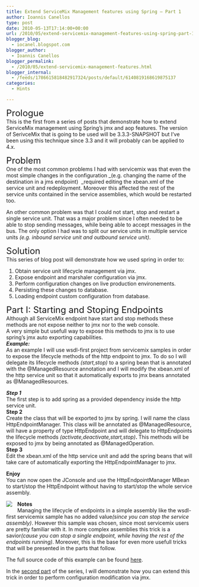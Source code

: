 ```yaml
---
title: Extend ServiceMix Management features using Spring – Part 1
author: Ioannis Canellos
type: post
date: 2010-05-13T17:14:00+00:00
url: /2010/05/extend-servicemix-management-features-using-spring-part-1/
blogger_blog:
  - iocanel.blogspot.com
blogger_author:
  - Ioannis Canellos
blogger_permalink:
  - /2010/05/extend-servicemix-management-features.html
blogger_internal:
  - /feeds/1786615818482917324/posts/default/6140819168619875137
categories:
  - Hints

---
```

<span style="font-size: x-large;">Prologue</span>  
This is the first from a series of posts that demonstrate how to extend ServiceMix management using Spring&#8217;s jmx and aop features. The version of SerivceMix that is going to be used will be 3.3.3-SNAPSHOT but I&#8217;ve been using this technique since 3.3 and it will probably can be applied to 4.x.

<span style="font-size: x-large;">Problem</span>  
One of the most common problems I had with servicemix was that even the most simple changes in the configuration&nbsp;_(e.g. changing the name of the destination in a jms endpoint) &nbsp;_required editing the xbean.xml of the service unit and redeployment. Moreover this affected the rest of the service units contained in the service assemblies, which would be restarted too.

An other common problem was that I could not start, stop and restart a single service unit. That was a major problem since I often needed to be able to stop sending messages, while being able to accept messages in the bus. The only option I had was to split our service units in multiple service units _(e.g. inbound service unit and outbound service unit)_.

<span style="font-size: x-large;">Solution</span>  
This series of blog post will demonstrate how we used spring in order to:

  1. Obtain service unit lifecycle management via jmx.
  2. Expose endpoint and marshaler configuration via jmx.
  3. Perform configuration changes on live production environements.
  4. Persisting these changes to database.
  5. Loading endpoint custom configuration from database.

<div>
  <span style="font-size: x-large;">Part I: Starting and Stoping Endpoints</span>
</div>

<div>
  Although all ServiceMix endpoint have start and stop methods these methods are not expose neither to jmx nor to the web console.
</div>

<div>
</div>

<div>
  A very simple but usefull way to expose this methods to jmx is to use spring&#8217;s jmx auto exporting capabilities.
</div>

<div>
</div>

<div>
  <i><b>Example:</b></i>
</div>

<div>
  As an example I will use wsdl-first project from servicemix samples in order to expose the lifecycle methods of the http endpoint to jmx. To do so I will delegate its lifecycle methods <i>(start,stop)</i> to a spring bean that is annotated with the @ManagedResource annotation and I will modify the xbean.xml of the http service unit so that it automatically exports to jmx beans annotated as @ManagedResources.</p> 
  
  <p>
    <i><b>Step 1</b></i><br />The first step is to add spring as a provided dependency inside the http service unit.<br /><b>Step 2</b><br />Create the class that will be exported to jmx by spring. I will name the class HttpEndpointManager. This class will be annotated as @ManagedResource, will have a property of type HttpEndpoint and will delegate to HttpEndpoints the lifecycle methods<i> (activate,deactivate,start,stop)</i><b>. </b>This methods will be exposed to jmx by being annotated as @ManagedOperation.<br /><b>Step 3</b><br />Edit the xbean.xml of the http service unit and add the spring beans that will take care of automatically exporting the HttpEndpointManager to jmx.
  </p>
  
  <p>
    <b>Enjoy</b><br />You can now open the JConsole and use the HttpEndpointManager MBean to start/stop the HttpEndpoint without having to start/stop the whole service assembly.
  </p>
  
  <div style="clear: both; text-align: center;">
    <a href="https://i0.wp.com/4.bp.blogspot.com/_IAbNntktXuo/S-xkNhOP0VI/AAAAAAAAAAM/AmKdz8wnxNI/s1600/Screen+shot+2010-05-13+at+11.35.53+PM.png" style="clear: left; float: left; margin-bottom: 1em; margin-right: 1em;"><img border="0" src="https://i0.wp.com/4.bp.blogspot.com/_IAbNntktXuo/S-xkNhOP0VI/AAAAAAAAAAM/AmKdz8wnxNI/s320/Screen+shot+2010-05-13+at+11.35.53+PM.png?w=604" data-recalc-dims="1" /></a>
  </div>
  
  <p>
    <b>Notes</b><br />Managing the lifecycle of endpoints in a simple assembly like the wsdl-first servicemix sample has no added value<i>(since you can stop the service assembly)</i>. However this sample was chosen, since most servicemix users are pretty familiar with it. In more complex assemblies this trick is a savior<i>(cause you can stop a single endpoint, while having the rest of the endpoints running)</i>. Moreover, this is the base for even more usefull tricks that will be presented in the parts that follow.
  </p>
  
  <p>
    The full source code of this example can be found <a href="http://sites.google.com/site/iocanel/servicemix-management-part1.tar.gz">here</a>.
  </p>
  
  <p>
    In the <a href="http://iocanel.blogspot.com/2010/05/extend-servicemix-management-features_15.html">second part</a> of the series, I will demonstrate how you can extend this trick in order to perform configuration modification via jmx.
  </p>
</div>

<div>
</div>

<div>
</div>

<div>
</div>

<div>
</div>